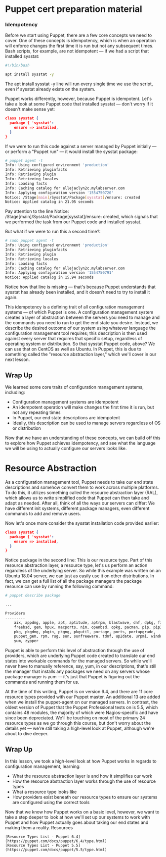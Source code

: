 # Puppet cert preparation material

### Idempotency

Before we start using Puppet, there are a few core concepts we need to cover. One of these concepts is idempotency, which is when an operation will enforce changes the first time it is run but not any subsequent times. Bash scripts, for example, are not idempotent — if we had a script that installed sysstat:

```bash
#!/bin/bash

apt install sysstat -y
```
The apt install sysstat -y line will run every single time we use the script, even if sysstat already exists on the system.

Puppet works differently, however, because Puppet is idempotent. Let's take a look at some Puppet code that installed sysstat — don't worry if it doesn't make sense yet:

```json
class sysstat {
  package { 'sysstat':
    ensure => installed,
  }
}
```

If we were to run this code against a server managed by Puppet initially — or perform a "Puppet run" — it would install the sysstat package:

```bash
# puppet agent -t
Info: Using configured environment 'production'
Info: Retrieving pluginfacts
Info: Retrieving plugin
Info: Retrieving locales
Info: Loading facts
Info: Caching catalog for ellejaclyn2c.mylabserver.com
Info: Applying configuration version '1554750720'
Notice: /Stage[main]/Sysstat/Package[sysstat]/ensure: created
Notice: Applied catalog in 21.95 seconds
```
Pay attention to the line Notice: /Stage[main]/Sysstat/Package[sysstat]/ensure: created, which signals that we performed the task from our Puppet code and installed sysstat.

But what if we were to run this a second time?:

```bash
# sudo puppet agent -t
Info: Using configured environment 'production'
Info: Retrieving pluginfacts
Info: Retrieving plugin
Info: Retrieving locales
Info: Loading facts
Info: Caching catalog for ellejaclyn2c.mylabserver.com
Info: Applying configuration version '1554750791'
Notice: Applied catalog in 15.94 seconds
```

Notice how that line is missing — that's because Puppet understands that sysstat has already been installed, and it doesn't need to try to install it again.

This idempotency is a defining trait of all configuration management systems — of which Puppet is one. A configuration management system creates a layer of abstraction between the servers you need to manage and the commands you need to run to get the end state you desire. Instead, we describe the desired outcome of our system using whatever language the configuration management tool requires; this description is then used against every server that requires that specific setup, regardless of operating system or distribution. So that sysstat Puppet code, above? We can use that on CentOS as well as Ubuntu. In Puppet, this is due to something called the "resource abstraction layer," which we'll cover in our next lesson.

## Wrap Up

We learned some core traits of configuration management systems, including:
* Configuration management systems are idempotent
* An idempotent operation will make changes the first time it is run, but not any repeating times
* In Puppet, our end state descriptions are idempotent
* Ideally, this description can be used to manage servers regardless of OS or distribution

Now that we have an understanding of these concepts, we can build off this to explore how Puppet achieves idempotency, and see what the language we will be using to actually configure our servers looks like.

# Resource Abstraction

As a configuration management tool, Puppet needs to take our end state descriptions and somehow convert them to work across multiple platforms. To do this, it utilizes something called the resource abstraction layer (RAL), which allows us to write simplified code that Puppet can then take and adapt as needed. After all, think of all the ways our servers can differ: We have different init systems, different package managers, even different commands to add and remove users.

Now let's once more consider the sysstat installation code provided earlier:

```json
class sysstat {
  package { 'sysstat':
    ensure => installed,
  }
}
```

Notice package in the second line: This is our resource type. Part of this resource abstraction layer, a resource type, let's us perform an action regardless of the underlying server. So while this example was written on an Ubuntu 18.04 server, we can just as easily use it on other distributions. In fact, we can get a full list of all the package managers the package resource can use by running the following command:
```bash
# puppet describe package

...

Providers
---------
    aix, appdmg, apple, apt, aptitude, aptrpm, blastwave, dnf, dpkg, fink,
    freebsd, gem, hpux, macports, nim, openbsd, opkg, pacman, pip, pip3,
    pkg, pkgdmg, pkgin, pkgng, pkgutil, portage, ports, portupgrade,
    puppet_gem, rpm, rug, sun, sunfreeware, tdnf, up2date, urpmi, windows,
    yum, zypper
```

Puppet is able to perform this level of abstraction through the use of providers, which are underlying Puppet code created to translate our end states into workable commands for the managed servers. So while we'll never have to manually reference, say, yum, in our descriptions, that's still the manager that installs any packages we need on any servers whose package manager is yum — it's just that Puppet is figuring out the commands and running them for us.

At the time of this writing, Puppet is on version 6.4, and there are 11 core resource types provided with our Puppet master. An additional 13 are added when we install the puppet-agent on our managed servers. In contrast, the oldest version of Puppet that the Puppet Professional tests on is 5.5, which contains 48 modules, the majority of which were Nagios-specific and have since been depreciated. We'll be touching on most of the primary 24 resource types as we go through this course, but don't worry about the details yet — we're still taking a high-level look at Puppet, although we're about to dive deeper.

## Wrap Up

In this lesson, we took a high-level look at how Puppet works in regards to configuration management, learning:

* What the resource abstraction layer is and how it simplifies our work
* How the resource abstraction layer works through the use of resource types
* What a resource type looks like
* How providers exist beneath our resource types to ensure our systems are configured using the correct tools

Now that we know how Puppet works on a basic level, however, we want to take a step deeper to look at how we'll set up our systems to work with Puppet and how Puppet actually goes about taking our end states and making them a reality.
Resources

    [Resource Types List - Puppet 6.4](https://puppet.com/docs/puppet/6.4/type.html)
    [Resource Types List - Puppet 5.5](https://puppet.com/docs/puppet/5.5/type.html)
